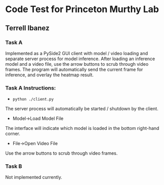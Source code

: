 # Code Test for Princeton Murthy Lab
## Terrell Ibanez

### Task A
Implemented as a PySide2 GUI client with model / video loading and separate server process for model inference. After loading an inference model and a video file, use the arrow buttons to scrub through video frames. The program will automatically send the current frame for inference, and overlay the heatmap result.

### Task A Instructions:
- ```python ./client.py```

The server process will automatically be started / shutdown by the client.

- Model->Load Model File

The interface will indicate which model is loaded in the bottom right-hand corner.

- File->Open Video File

Use the arrow buttons to scrub through video frames.

### Task B
Not implemented currently.